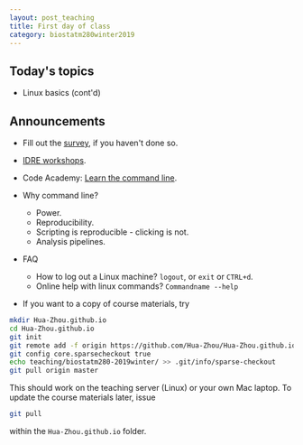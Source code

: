 ```yaml
---
layout: post_teaching
title: First day of class
category: biostatm280winter2019
---
```


## Today's topics

* Linux basics (cont'd)

## Announcements

* Fill out the [survey](https://www.surveymonkey.com/r/NGC8N8V), if you haven't done so.

* [IDRE workshops](http://hua-zhou.github.io/teaching/biostatm280-2019winter/slides/02-linux/IDRE_Winter_2019_Workshops.pdf).

* Code Academy: [Learn the command line](https://www.codecademy.com/learn/learn-the-command-line).

* Why command line? 
	* Power. 
	* Reproducibility.  
	* Scripting is reproducible - clicking is not.  
	* Analysis pipelines.

* FAQ
	* How to log out a Linux machine? `logout`, or `exit` or `CTRL+d`.
	* Online help with linux commands? `Commandname --help`	

* If you want to a copy of course materials, try
```bash
mkdir Hua-Zhou.github.io
cd Hua-Zhou.github.io
git init
git remote add -f origin https://github.com/Hua-Zhou/Hua-Zhou.github.io.git
git config core.sparsecheckout true
echo teaching/biostatm280-2019winter/ >> .git/info/sparse-checkout
git pull origin master
```
This should work on the teaching server (Linux) or your own Mac laptop. To update the course materials later, issue
```bash
git pull
```
within the `Hua-Zhou.github.io` folder.
